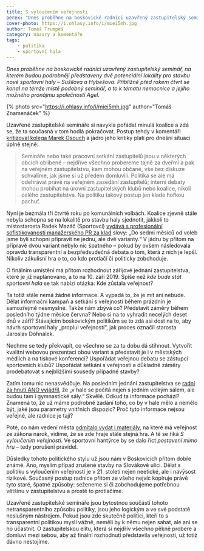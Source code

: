 ```yaml
---
title: S vyloučením veřejnosti
perex: "Dnes proběhne na boskovické radnici uzavřený zastupitelský seminář. Spíše než kde bude stát sportovní hala se nabízí otázka: Kde zůstala veřejnost?"
cover-photo: https://i.ohlasy.info/i/miei5mh.jpg
author: Tomáš Trumpeš
category: názory a komentáře
tags:
    - politika
    - sportovní hala
---
```


*Dnes proběhne na boskovické radnici uzavřený zastupitelský seminář, na kterém budou podrobněji představeny dvě potenciální lokality pro stavbu nové sportovní haly – Sušilova a Hybešova. Přibližně před rokem čtvrt se konal na témže místě podobný seminář, a to k tématu nemocnice a jejího možného pronájmu společnosti Agel.*

{% photo src="https://i.ohlasy.info/i/miei5mh.jpg" author="Tomáš Znamenáček" %}

Uzavřené zastupitelské semináře si navykla pořádat minulá koalice a zdá se, že ta současná v tom hodlá pokračovat. Postup tehdy v komentáři [kritizoval kolega Marek Osouch](https://ohlasy.info/clanky/2018/02/seminar-nemocnice.html) a jádro jeho kritiky platí pro dnešní situaci úplně stejně:

> Semináře nebo také pracovní setkání zastupitelů jsou v některých obcích oblíbené – nejdříve všechno probereme tajně za dveřmi a pak na veřejném zastupitelstvu, kam mohou občané, vše bez diskuze schválíme, jak jsme si už předem domluvili. Politika se ale má odehrávat právě na veřejném zasedání zastupitelů; interní debaty mohou probíhat na úrovni zastupitelských klubů nebo koalice, nikoli celého zastupitelstva. Na politiku takový postup jen klade hořkou pachuť.

Nyní je bezmála tři čtvrtě roku po komunálních volbách. Koalice zjevně stále nebyla schopna se na lokalitě pro stavbu haly sjednotit, jakkoli to místostarosta Radek Mazáč (Sportovci) [vydává s profesionální sofistikovaností manažerského PR za klad](https://ohlasy.info/clanky/2019/06/zastupitelstvo.html) slovy: „Do sedmi měsíců od voleb jsme byli schopni připravit ne jednu, ale dvě varianty.“ V jádru by přitom na přípravě dvou variant nebylo nic špatného – pokud by ovšem následovala opravdu transparentní a bezpředsudečná debata o tom, která z nich je lepší. Nikoliv zákulisní hra o to, co kdo protlačí či politicky zobchoduje.

O finálním umístění má přitom rozhodnout zářijové jednání zastupitelstva, které je již naplánováno, a to na 10. září 2019. Spíše než *kde bude stát sportovní hala* se tak nabízí otázka: Kde zůstala veřejnost?

Ta totiž stále nemá žádné informace. A vypadá to, že je mít ani nebude. Dělat informační kampaň a setkání s veřejností během prázdnin je samozřejmě nesmyslné. Takže nám zbývá co? Představit záměry během posledního týdne měsíce června? Nebo si na to vyhradit necelých deset dnů v září? Stávajícím boskovickým politikům se to zdá asi dost na to, aby návrh sportovní haly „proplul veřejností“, jak proces označil starosta Jaroslav Dohnálek.

Nechme se tedy překvapit, co všechno se za tu dobu dá stihnout. Vytvořit kvalitní webovou prezentaci obou variant a představit je i v městských médiích a na tiskové konferenci? Uspořádat veřejnou debatu se zástupci sportovních klubů? Uspořádat setkání s veřejností a důkladně záměry prodebatovat s nejbližšími sousedy případné stavby?

Zatím tomu nic nenasvědčuje. Na posledním jednání zastupitelstva se [radní za hnutí ANO vyjádřil](https://youtu.be/tCsG1wsnZI4?t=6745), že „v hale se počítá nejen s jedním velkým sálem, ale budou tam i gymnastické sály.“ Skvělé. Odkud ta informace pochází? Znamená to, že už máme podrobné zadání toho, co by v hale mělo a nemělo být, jaké jsou parametry vnitřních dispozic? Proč tyto informace nejsou veřejné, ale radnice je tají?

Poté, co nám vedení města [odmítalo vydat i materiály](https://forum.ohlasy.info/t/zadani-na-sportovni-halu/233?u=tomas_t), na které má veřejnost ze zákona nárok, vidíme, že se zde hraje stále stejná hra. A té se říká *S vyloučením veřejnosti*. Ve sportovní hantýrce by se dalo říct *postavení mimo hru* – tedy porušení pravidel.

Důsledky tohoto politického stylu už jsou nám v Boskovicích přitom dobře známé. Ano, myslím případ zrušené stavby na Slovákově ulici. Dělat s politiku s vyloučením veřejnosti je v 21. století nejen neetické, ale i navýsost rizikové. Současný postup radnice přitom ze všeho nejvíc kopíruje právě tyto staré, špatné způsoby: seženeme si či zobchodujeme potřebnou většinu v zastupitelstvu a prostě to protlačíme.

Uzavřené zastupitelské semináře jsou bytostnou součástí tohoto netransparentního způsobu politiky, jsou jeho logickým a ve své podstatě neslušným nástrojem. Pokud jsou zde skutečně politici, kteří to s transparentní politikou myslí vážně, neměli by k němu nejen sahat, ale ani se ho účastnit. O zastupitelskou elitu, která si nejdřív všechno pěkně probere a domluví mezi sebou, aby až finální rozhodnutí představila veřejnosti, už totiž dávno nestojíme.
